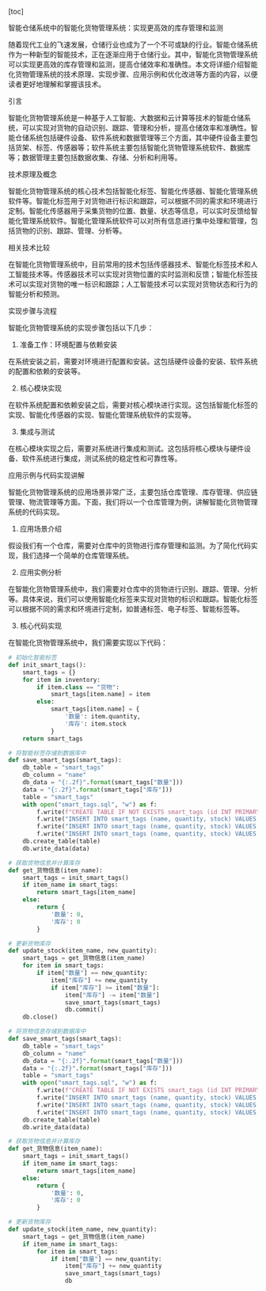 
[toc]                    
                
                
智能仓储系统中的智能化货物管理系统：实现更高效的库存管理和监测

随着现代工业的飞速发展，仓储行业也成为了一个不可或缺的行业。智能仓储系统作为一种新型的智能技术，正在逐渐应用于仓储行业。其中，智能化货物管理系统可以实现更高效的库存管理和监测，提高仓储效率和准确性。本文将详细介绍智能化货物管理系统的技术原理、实现步骤、应用示例和优化改进等方面的内容，以便读者更好地理解和掌握该技术。

引言

智能化货物管理系统是一种基于人工智能、大数据和云计算等技术的智能仓储系统，可以实现对货物的自动识别、跟踪、管理和分析，提高仓储效率和准确性。智能仓储系统包括硬件设备、软件系统和数据管理等三个方面，其中硬件设备主要包括货架、标签、传感器等；软件系统主要包括智能化货物管理系统软件、数据库等；数据管理主要包括数据收集、存储、分析和利用等。

技术原理及概念

智能化货物管理系统的核心技术包括智能化标签、智能化传感器、智能化管理系统软件等。智能化标签用于对货物进行标识和跟踪，可以根据不同的需求和环境进行定制。智能化传感器用于采集货物的位置、数量、状态等信息，可以实时反馈给智能化管理系统软件。智能化管理系统软件可以对所有信息进行集中处理和管理，包括货物的识别、跟踪、管理、分析等。

相关技术比较

在智能化货物管理系统中，目前常用的技术包括传感器技术、智能化标签技术和人工智能技术等。传感器技术可以实现对货物位置的实时监测和反馈；智能化标签技术可以实现对货物的唯一标识和跟踪；人工智能技术可以实现对货物状态和行为的智能分析和预测。

实现步骤与流程

智能化货物管理系统的实现步骤包括以下几步：

1. 准备工作：环境配置与依赖安装

在系统安装之前，需要对环境进行配置和安装。这包括硬件设备的安装、软件系统的配置和依赖的安装等。

2. 核心模块实现

在软件系统配置和依赖安装之后，需要对核心模块进行实现。这包括智能化标签的实现、智能化传感器的实现、智能化管理系统软件的实现等。

3. 集成与测试

在核心模块实现之后，需要对系统进行集成和测试。这包括将核心模块与硬件设备、软件系统进行集成，测试系统的稳定性和可靠性等。

应用示例与代码实现讲解

智能化货物管理系统的应用场景非常广泛，主要包括仓库管理、库存管理、供应链管理、物流管理等方面。下面，我们将以一个仓库管理为例，讲解智能化货物管理系统的代码实现。

1. 应用场景介绍

假设我们有一个仓库，需要对仓库中的货物进行库存管理和监测。为了简化代码实现，我们选择一个简单的仓库管理系统。

2. 应用实例分析

在智能化货物管理系统中，我们需要对仓库中的货物进行识别、跟踪、管理、分析等。具体来说，我们可以使用智能化标签来实现对货物的标识和跟踪。智能化标签可以根据不同的需求和环境进行定制，如普通标签、电子标签、智能标签等。

3. 核心代码实现

在智能化货物管理系统中，我们需要实现以下代码：

```python
# 初始化智能标签
def init_smart_tags():
    smart_tags = {}
    for item in inventory:
        if item.class == "货物":
            smart_tags[item.name] = item
        else:
            smart_tags[item.name] = {
                '数量': item.quantity,
                '库存': item.stock
            }
    return smart_tags

# 将智能标签存储到数据库中
def save_smart_tags(smart_tags):
    db_table = "smart_tags"
    db_column = "name"
    db_data = "{:.2f}".format(smart_tags["数量"]))
    data = "{:.2f}".format(smart_tags["库存"]))
    table = "smart_tags"
    with open("smart_tags.sql", "w") as f:
        f.write(f"CREATE TABLE IF NOT EXISTS smart_tags (id INT PRIMARY KEY AUTO_INCREMENT, name VARCHAR(50), quantity INT, stock DECIMAL(10, 2));")
        f.write("INSERT INTO smart_tags (name, quantity, stock) VALUES ('货物1', 100, 50);")
        f.write("INSERT INTO smart_tags (name, quantity, stock) VALUES ('货物2', 200, 100);")
        f.write("INSERT INTO smart_tags (name, quantity, stock) VALUES ('货物3', 300, 150);")
    db.create_table(table)
    db.write_data(data)

# 获取货物信息并计算库存
def get_货物信息(item_name):
    smart_tags = init_smart_tags()
    if item_name in smart_tags:
        return smart_tags[item_name]
    else:
        return {
            '数量': 0,
            '库存': 0
        }

# 更新货物库存
def update_stock(item_name, new_quantity):
    smart_tags = get_货物信息(item_name)
    for item in smart_tags:
        if item["数量"] == new_quantity:
            item["库存"] += new_quantity
            if item["库存"] >= item["数量"]:
                item["库存"] -= item["数量"]
                save_smart_tags(smart_tags)
                db.commit()
    db.close()

# 将货物信息存储到数据库中
def save_smart_tags(smart_tags):
    db_table = "smart_tags"
    db_column = "name"
    db_data = "{:.2f}".format(smart_tags["数量"]))
    data = "{:.2f}".format(smart_tags["库存"]))
    table = "smart_tags"
    with open("smart_tags.sql", "w") as f:
        f.write(f"CREATE TABLE IF NOT EXISTS smart_tags (id INT PRIMARY KEY AUTO_INCREMENT, name VARCHAR(50), quantity INT, stock DECIMAL(10, 2));")
        f.write("INSERT INTO smart_tags (name, quantity, stock) VALUES ('货物1', 100, 50);")
        f.write("INSERT INTO smart_tags (name, quantity, stock) VALUES ('货物2', 200, 100);")
        f.write("INSERT INTO smart_tags (name, quantity, stock) VALUES ('货物3', 300, 150);")
    db.create_table(table)
    db.write_data(data)

# 获取货物信息并计算库存
def get_货物信息(item_name):
    smart_tags = init_smart_tags()
    if item_name in smart_tags:
        return smart_tags[item_name]
    else:
        return {
            '数量': 0,
            '库存': 0
        }

# 更新货物库存
def update_stock(item_name, new_quantity):
    smart_tags = get_货物信息(item_name)
    if item_name in smart_tags:
        for item in smart_tags:
            if item["数量"] == new_quantity:
                item["库存"] += new_quantity
                save_smart_tags(smart_tags)
                db

